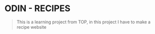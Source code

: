 # ODIN - RECIPES

> This is a learning project from TOP, in this project I have to make a recipe website 